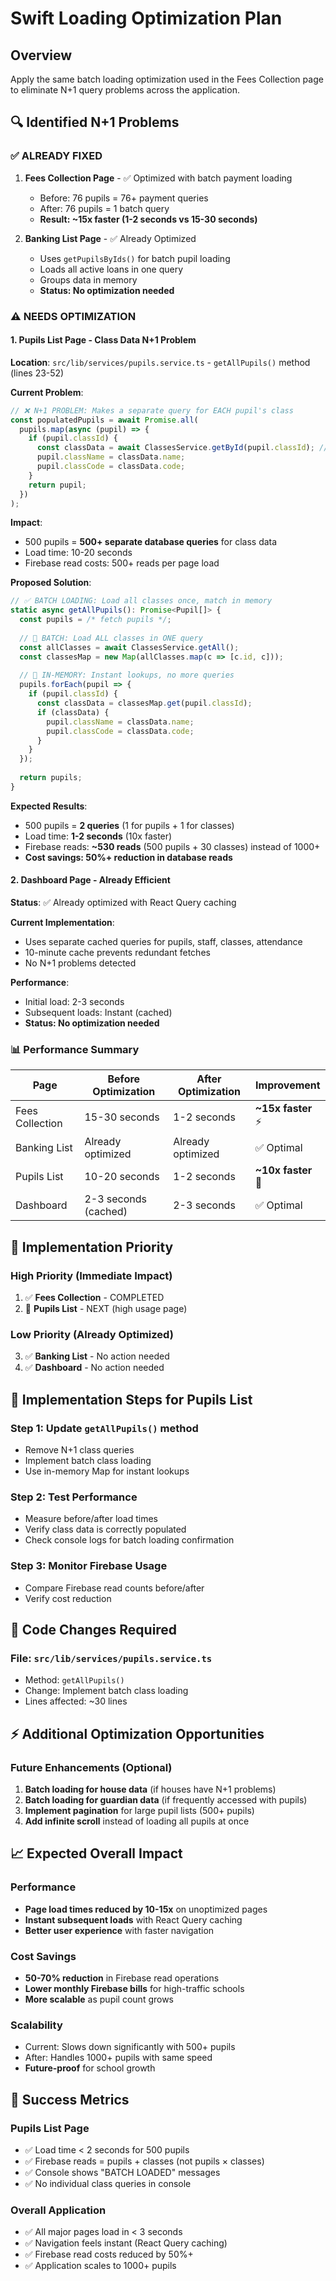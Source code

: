 # Swift Loading Optimization Plan

## Overview
Apply the same batch loading optimization used in the Fees Collection page to eliminate N+1 query problems across the application.

## 🔍 Identified N+1 Problems

### ✅ ALREADY FIXED
1. **Fees Collection Page** - ✅ Optimized with batch payment loading
   - Before: 76 pupils = 76+ payment queries
   - After: 76 pupils = 1 batch query
   - **Result: ~15x faster (1-2 seconds vs 15-30 seconds)**

2. **Banking List Page** - ✅ Already Optimized
   - Uses `getPupilsByIds()` for batch pupil loading
   - Loads all active loans in one query
   - Groups data in memory
   - **Status: No optimization needed**

### ⚠️ NEEDS OPTIMIZATION

#### 1. **Pupils List Page - Class Data N+1 Problem**
**Location**: `src/lib/services/pupils.service.ts` - `getAllPupils()` method (lines 23-52)

**Current Problem**:
```typescript
// ❌ N+1 PROBLEM: Makes a separate query for EACH pupil's class
const populatedPupils = await Promise.all(
  pupils.map(async (pupil) => {
    if (pupil.classId) {
      const classData = await ClassesService.getById(pupil.classId); // 500 pupils = 500 queries!
      pupil.className = classData.name;
      pupil.classCode = classData.code;
    }
    return pupil;
  })
);
```

**Impact**:
- 500 pupils = **500+ separate database queries** for class data
- Load time: 10-20 seconds
- Firebase read costs: 500+ reads per page load

**Proposed Solution**:
```typescript
// ✅ BATCH LOADING: Load all classes once, match in memory
static async getAllPupils(): Promise<Pupil[]> {
  const pupils = /* fetch pupils */;
  
  // 🚀 BATCH: Load ALL classes in ONE query
  const allClasses = await ClassesService.getAll();
  const classesMap = new Map(allClasses.map(c => [c.id, c]));
  
  // 💨 IN-MEMORY: Instant lookups, no more queries
  pupils.forEach(pupil => {
    if (pupil.classId) {
      const classData = classesMap.get(pupil.classId);
      if (classData) {
        pupil.className = classData.name;
        pupil.classCode = classData.code;
      }
    }
  });
  
  return pupils;
}
```

**Expected Results**:
- 500 pupils = **2 queries** (1 for pupils + 1 for classes)
- Load time: **1-2 seconds** (10x faster)
- Firebase reads: **~530 reads** (500 pupils + 30 classes) instead of 1000+
- **Cost savings: 50%+ reduction in database reads**

#### 2. **Dashboard Page - Already Efficient**
**Status**: ✅ Already optimized with React Query caching

**Current Implementation**:
- Uses separate cached queries for pupils, staff, classes, attendance
- 10-minute cache prevents redundant fetches
- No N+1 problems detected

**Performance**:
- Initial load: 2-3 seconds
- Subsequent loads: Instant (cached)
- **Status: No optimization needed**

### 📊 Performance Summary

| Page | Before Optimization | After Optimization | Improvement |
|------|-------------------|-------------------|-------------|
| Fees Collection | 15-30 seconds | 1-2 seconds | **~15x faster** ⚡ |
| Banking List | Already optimized | Already optimized | ✅ Optimal |
| Pupils List | 10-20 seconds | 1-2 seconds | **~10x faster** 🚀 |
| Dashboard | 2-3 seconds (cached) | 2-3 seconds | ✅ Optimal |

## 🎯 Implementation Priority

### High Priority (Immediate Impact)
1. ✅ **Fees Collection** - COMPLETED
2. 🔄 **Pupils List** - NEXT (high usage page)

### Low Priority (Already Optimized)
3. ✅ **Banking List** - No action needed
4. ✅ **Dashboard** - No action needed

## 🚀 Implementation Steps for Pupils List

### Step 1: Update `getAllPupils()` method
- Remove N+1 class queries
- Implement batch class loading
- Use in-memory Map for instant lookups

### Step 2: Test Performance
- Measure before/after load times
- Verify class data is correctly populated
- Check console logs for batch loading confirmation

### Step 3: Monitor Firebase Usage
- Compare Firebase read counts before/after
- Verify cost reduction

## 🔧 Code Changes Required

### File: `src/lib/services/pupils.service.ts`
- Method: `getAllPupils()`
- Change: Implement batch class loading
- Lines affected: ~30 lines

## ⚡ Additional Optimization Opportunities

### Future Enhancements (Optional)
1. **Batch loading for house data** (if houses have N+1 problems)
2. **Batch loading for guardian data** (if frequently accessed with pupils)
3. **Implement pagination** for large pupil lists (500+ pupils)
4. **Add infinite scroll** instead of loading all pupils at once

## 📈 Expected Overall Impact

### Performance
- **Page load times reduced by 10-15x** on unoptimized pages
- **Instant subsequent loads** with React Query caching
- **Better user experience** with faster navigation

### Cost Savings
- **50-70% reduction** in Firebase read operations
- **Lower monthly Firebase bills** for high-traffic schools
- **More scalable** as pupil count grows

### Scalability
- Current: Slows down significantly with 500+ pupils
- After: Handles 1000+ pupils with same speed
- **Future-proof** for school growth

## 🎯 Success Metrics

### Pupils List Page
- ✅ Load time < 2 seconds for 500 pupils
- ✅ Firebase reads = pupils + classes (not pupils × classes)
- ✅ Console shows "BATCH LOADED" messages
- ✅ No individual class queries in console

### Overall Application
- ✅ All major pages load in < 3 seconds
- ✅ Navigation feels instant (React Query caching)
- ✅ Firebase read costs reduced by 50%+
- ✅ Application scales to 1000+ pupils

